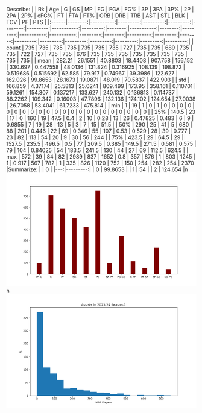 Describe:
|       |      Rk |       Age |        G |       GS |       MP |      FG |      FGA |        FG% |       3P |     3PA |        3P% |      2P |      2PA |        2P% |       eFG% |       FT |     FTA |       FT% |      ORB |     DRB |      TRB |      AST |      STL |      BLK |      TOV |       PF |      PTS |
|:------|--------:|----------:|---------:|---------:|---------:|--------:|---------:|-----------:|---------:|--------:|-----------:|--------:|---------:|-----------:|-----------:|---------:|--------:|----------:|---------:|--------:|---------:|---------:|---------:|---------:|---------:|---------:|---------:|
| count | 735     | 735       | 735      | 735      |  735     | 735     |  735     | 727        | 735      | 735     | 689        | 735     |  735     | 722        | 727        | 735      | 735     | 676       | 735      | 735     |  735     | 735      | 735      | 735      | 735      | 735      |  735     |
| mean  | 282.21  |  26.1551  |  40.8803 |  18.4408 |  907.758 | 156.152 |  330.697 |   0.447558 |  48.0136 | 131.824 |   0.316925 | 108.139 |  198.872 |   0.519686 |   0.515692 |  62.585  |  79.917 |   0.74967 |  39.3986 | 122.627 |  162.026 |  99.8653 |  28.1673 |  19.0871 |  48.019  |  70.5837 |  422.903 |
| std   | 166.859 |   4.37174 |  25.5813 |  25.0241 |  809.499 | 173.95  |  358.161 |   0.110701 |  59.1261 | 154.307 |   0.137217 | 133.627 |  240.132 |   0.136813 |   0.114737 |  88.2262 | 109.342 |   0.16003 |  47.7896 | 132.136 |  174.102 | 124.654  |  27.0038 |  26.7058 |  53.4041 |  61.7233 |  475.814 |
| min   |   1     |  19       |   1      |   0      |    1     |   0     |    0     |   0        |   0      |   0     |   0        |   0     |    0     |   0        |   0        |   0      |   0     |   0       |   0      |   0     |    0     |   0      |   0      |   0      |   0      |   0      |    0     |
| 25%   | 140.5   |  23       |  17      |   0      |  160     |  19     |   47.5   |   0.4      |   2      |  10     |   0.28     |  13     |   26     |   0.47825  |   0.483    |   6      |   9     |   0.6855  |   7      |  19     |   28     |  13      |   5      |   3      |   7      |  15      |   51.5   |
| 50%   | 290     |  25       |  41      |   5      |  680     |  88     |  201     |   0.446    |  22      |  69     |   0.346    |  55     |  107     |   0.53     |   0.529    |  28      |  39     |   0.777   |  23      |  82     |  113     |  54      |  20      |   9      |  30      |  56      |  244     |
| 75%   | 423.5   |  29       |  64.5    |  29      | 1527.5   | 235.5   |  496.5   |   0.5      |  77      | 209.5   |   0.385    | 149.5   |  271.5   |   0.581    |   0.575    |  79      | 104     |   0.84025 |  54      | 183.5   |  241.5   | 130      |  44      |  27      |  69      | 112.5    |  624.5   |
| max   | 572     |  39       |  84      |  82      | 2989     | 837     | 1652     |   0.8      | 357      | 876     |   1        | 803     | 1245     |   1        |   0.917    | 567      | 782     |   1       | 335      | 826     | 1120     | 752      | 150      | 254      | 282      | 254      | 2370     |Summarize:
|    |        0 |
|---:|---------:|
|  0 |  99.8653 |
|  1 |  54      |
|  2 | 124.654  |n
![NBA_1](points_by_position1.png)
n
![NBA_2](assists.png)

